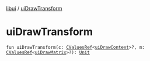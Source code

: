 [libui](index.md) / [uiDrawTransform](./ui-draw-transform.md)

# uiDrawTransform

`fun uiDrawTransform(c: `[`CValuesRef`](../kotlinx.cinterop/-c-values-ref/index.md)`<`[`uiDrawContext`](ui-draw-context.md)`>?, m: `[`CValuesRef`](../kotlinx.cinterop/-c-values-ref/index.md)`<`[`uiDrawMatrix`](ui-draw-matrix/index.md)`>?): `[`Unit`](https://kotlinlang.org/api/latest/jvm/stdlib/kotlin/-unit/index.html)
